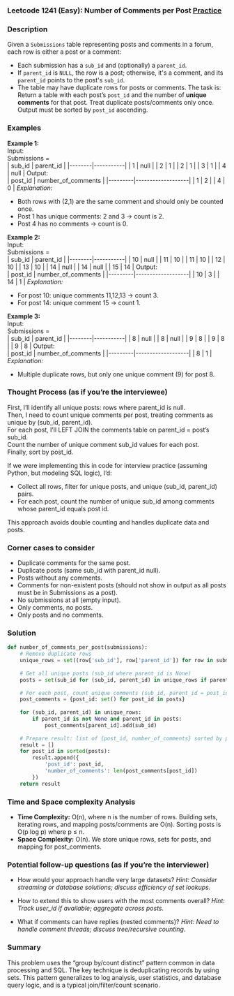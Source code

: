### Leetcode 1241 (Easy): Number of Comments per Post [Practice](https://leetcode.com/problems/number-of-comments-per-post)

### Description  
Given a `Submissions` table representing posts and comments in a forum, each row is either a post or a comment:
- Each submission has a `sub_id` and (optionally) a `parent_id`.
- If `parent_id` is `NULL`, the row is a post; otherwise, it's a comment, and its `parent_id` points to the post's `sub_id`.
- The table may have duplicate rows for posts or comments.
The task is: Return a table with each post’s `post_id` and the number of **unique comments** for that post. Treat duplicate posts/comments only once. Output must be sorted by `post_id` ascending.

### Examples  

**Example 1:**  
Input:  
Submissions =  
| sub_id | parent_id |
|--------|-----------|
| 1      | null      |
| 2      | 1         |
| 2      | 1         |
| 3      | 1         |
| 4      | null      |
Output:  
| post_id | number_of_comments |
|---------|-------------------|
| 1       | 2                 |
| 4       | 0                 |
*Explanation:*
- Both rows with (2,1) are the same comment and should only be counted once.  
- Post 1 has unique comments: 2 and 3 → count is 2.  
- Post 4 has no comments → count is 0.

**Example 2:**  
Input:  
Submissions =  
| sub_id | parent_id |
|--------|-----------|
| 10     | null      |
| 11     | 10        |
| 11     | 10        |
| 12     | 10        |
| 13     | 10        |
| 14     | null      |
| 14     | null      |
| 15     | 14        |
Output:  
| post_id | number_of_comments |
|---------|-------------------|
| 10      | 3                 |
| 14      | 1                 |
*Explanation:*
- For post 10: unique comments 11,12,13 → count 3.
- For post 14: unique comment 15 → count 1.

**Example 3:**  
Input:  
Submissions =  
| sub_id | parent_id |
|--------|-----------|
| 8      | null      |
| 8      | null      |
| 9      | 8         |
| 9      | 8         |
| 9      | 8         |
Output:  
| post_id | number_of_comments |
|---------|-------------------|
| 8       | 1                 |
*Explanation:*
- Multiple duplicate rows, but only one unique comment (9) for post 8.

### Thought Process (as if you’re the interviewee)  
First, I’ll identify all unique posts: rows where parent_id is null.  
Then, I need to count unique comments per post, treating comments as unique by (sub_id, parent_id).  
For each post, I’ll LEFT JOIN the comments table on parent_id = post’s sub_id.  
Count the number of unique comment sub_id values for each post.  
Finally, sort by post_id.

If we were implementing this in code for interview practice (assuming Python, but modeling SQL logic), I’d:
- Collect all rows, filter for unique posts, and unique (sub_id, parent_id) pairs.
- For each post, count the number of unique sub_id among comments whose parent_id equals post id.

This approach avoids double counting and handles duplicate data and posts.

### Corner cases to consider  
- Duplicate comments for the same post.
- Duplicate posts (same sub_id with parent_id null).
- Posts without any comments.
- Comments for non-existent posts (should not show in output as all posts must be in Submissions as a post).
- No submissions at all (empty input).
- Only comments, no posts.
- Only posts and no comments.

### Solution

```python
def number_of_comments_per_post(submissions):
    # Remove duplicate rows
    unique_rows = set((row['sub_id'], row['parent_id']) for row in submissions)
    
    # Get all unique posts (sub_id where parent_id is None)
    posts = set(sub_id for (sub_id, parent_id) in unique_rows if parent_id is None)
    
    # For each post, count unique comments (sub_id, parent_id = post_id)
    post_comments = {post_id: set() for post_id in posts}
    
    for (sub_id, parent_id) in unique_rows:
        if parent_id is not None and parent_id in posts:
            post_comments[parent_id].add(sub_id)
    
    # Prepare result: list of {post_id, number_of_comments} sorted by post_id
    result = []
    for post_id in sorted(posts):
        result.append({
            'post_id': post_id,
            'number_of_comments': len(post_comments[post_id])
        })
    return result
```

### Time and Space complexity Analysis  

- **Time Complexity:** O(n), where n is the number of rows. Building sets, iterating rows, and mapping posts/comments are O(n). Sorting posts is O(p log p) where p ≤ n.
- **Space Complexity:** O(n). We store unique rows, sets for posts, and mapping for post_comments.

### Potential follow-up questions (as if you’re the interviewer)  

- How would your approach handle very large datasets?
  *Hint: Consider streaming or database solutions; discuss efficiency of set lookups.*

- How to extend this to show users with the most comments overall?
  *Hint: Track user_id if available; aggregate across posts.*

- What if comments can have replies (nested comments)?
  *Hint: Need to handle comment threads; discuss tree/recursive counting.*

### Summary
This problem uses the “group by/count distinct” pattern common in data processing and SQL. The key technique is deduplicating records by using sets. This pattern generalizes to log analysis, user statistics, and database query logic, and is a typical join/filter/count scenario.
